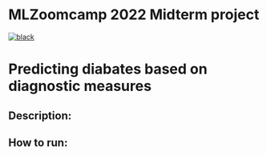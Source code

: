 # MLZoomcamp 2022 Midterm project

[![black](https://img.shields.io/badge/code%20style-black-000000.svg)](https://github.com/psf/black)

# Predicting diabates based on diagnostic measures

## Description:



## How to run:

